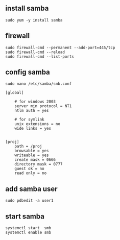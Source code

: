 ## install samba

	sudo yum -y install samba


## firewall

	sudo firewall-cmd --permanent --add-port=445/tcp
	sudo firewall-cmd --reload
	sudo firewall-cmd --list-ports

## config samba

	sudo nano /etc/samba/smb.conf

~~~
[global]

	# for windows 2003
	server min protocol = NT1
	ntlm auth = yes

	# for symlink
	unix extensions = no
	wide links = yes


[proj]
	path = /proj
	browsable = yes
	writeable = yes
	create mask = 0666
	directory mask = 0777
	guest ok = no
	read only = no
~~~


## add samba user

	sudo pdbedit -a user1


## start samba

	systemctl start  smb
	systemctl enable smb 
